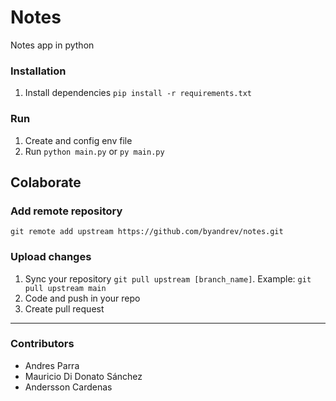 # Notes

Notes app in python

### Installation

1. Install dependencies `pip install -r requirements.txt`

### Run

1. Create and config env file
2. Run `python main.py` or `py main.py`

## Colaborate

### Add remote repository

`git remote add upstream https://github.com/byandrev/notes.git` 

### Upload changes

1. Sync your repository `git pull upstream [branch_name]`. Example: `git pull upstream main`
2. Code and push in your repo
3. Create pull request

---

### Contributors

- Andres Parra
- Mauricio Di Donato Sánchez
- Andersson Cardenas
